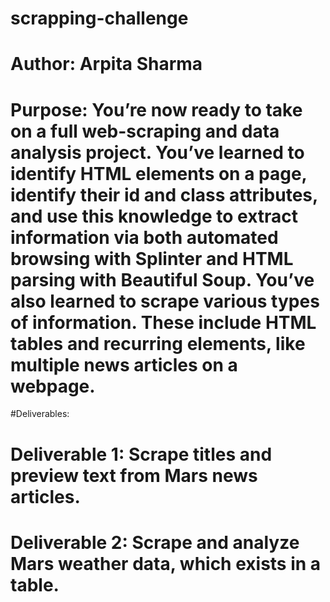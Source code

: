 # scrapping-challenge

# Author: Arpita Sharma
# Purpose: You’re now ready to take on a full web-scraping and data analysis project. You’ve learned to identify HTML elements on a page, identify their id and class attributes, and use this knowledge to extract information via both automated browsing with Splinter and HTML parsing with Beautiful Soup. You’ve also learned to scrape various types of information. These include HTML tables and recurring elements, like multiple news articles on a webpage.
#Deliverables: 
# Deliverable 1: Scrape titles and preview text from Mars news articles.
# Deliverable 2: Scrape and analyze Mars weather data, which exists in a table.
